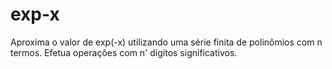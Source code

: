 # exp-x
Aproxima o valor de exp(-x) utilizando uma série finita de polinômios com n termos. Efetua operações com n' dígitos significativos.
